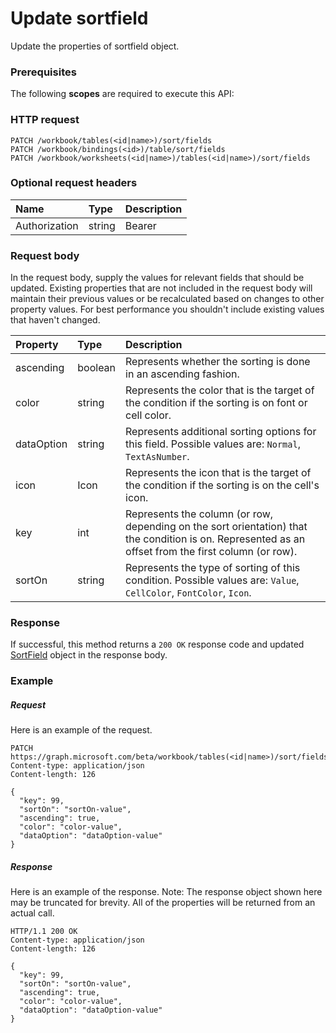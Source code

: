 # Update sortfield

Update the properties of sortfield object.
### Prerequisites
The following **scopes** are required to execute this API: 
### HTTP request
<!-- { "blockType": "ignored" } -->
```http
PATCH /workbook/tables(<id|name>)/sort/fields
PATCH /workbook/bindings(<id>)/table/sort/fields
PATCH /workbook/worksheets(<id|name>)/tables(<id|name>)/sort/fields
```
### Optional request headers
| Name       | Type | Description|
|:-----------|:------|:----------|
| Authorization  | string  | Bearer <code>|

### Request body
In the request body, supply the values for relevant fields that should be updated. Existing properties that are not included in the request body will maintain their previous values or be recalculated based on changes to other property values. For best performance you shouldn't include existing values that haven't changed.

| Property	   | Type	|Description|
|:---------------|:--------|:----------|
|ascending|boolean|Represents whether the sorting is done in an ascending fashion.|
|color|string|Represents the color that is the target of the condition if the sorting is on font or cell color.|
|dataOption|string|Represents additional sorting options for this field. Possible values are: `Normal`, `TextAsNumber`.|
|icon|Icon|Represents the icon that is the target of the condition if the sorting is on the cell's icon.|
|key|int|Represents the column (or row, depending on the sort orientation) that the condition is on. Represented as an offset from the first column (or row).|
|sortOn|string|Represents the type of sorting of this condition. Possible values are: `Value`, `CellColor`, `FontColor`, `Icon`.|

### Response
If successful, this method returns a `200 OK` response code and updated [SortField](../resources/sortfield.md) object in the response body.
### Example
##### Request
Here is an example of the request.
<!-- {
  "blockType": "request",
  "name": "update_sortfield"
}-->
```http
PATCH https://graph.microsoft.com/beta/workbook/tables(<id|name>)/sort/fields
Content-type: application/json
Content-length: 126

{
  "key": 99,
  "sortOn": "sortOn-value",
  "ascending": true,
  "color": "color-value",
  "dataOption": "dataOption-value"
}
```
##### Response
Here is an example of the response. Note: The response object shown here may be truncated for brevity. All of the properties will be returned from an actual call.
<!-- {
  "blockType": "response",
  "truncated": true,
  "@odata.type": "microsoft.graph.sortfield"
} -->
```http
HTTP/1.1 200 OK
Content-type: application/json
Content-length: 126

{
  "key": 99,
  "sortOn": "sortOn-value",
  "ascending": true,
  "color": "color-value",
  "dataOption": "dataOption-value"
}
```

<!-- uuid: 8fcb5dbc-d5aa-4681-8e31-b001d5168d79
2015-10-25 14:57:30 UTC -->
<!-- {
  "type": "#page.annotation",
  "description": "Update sortfield",
  "keywords": "",
  "section": "documentation",
  "tocPath": ""
}-->